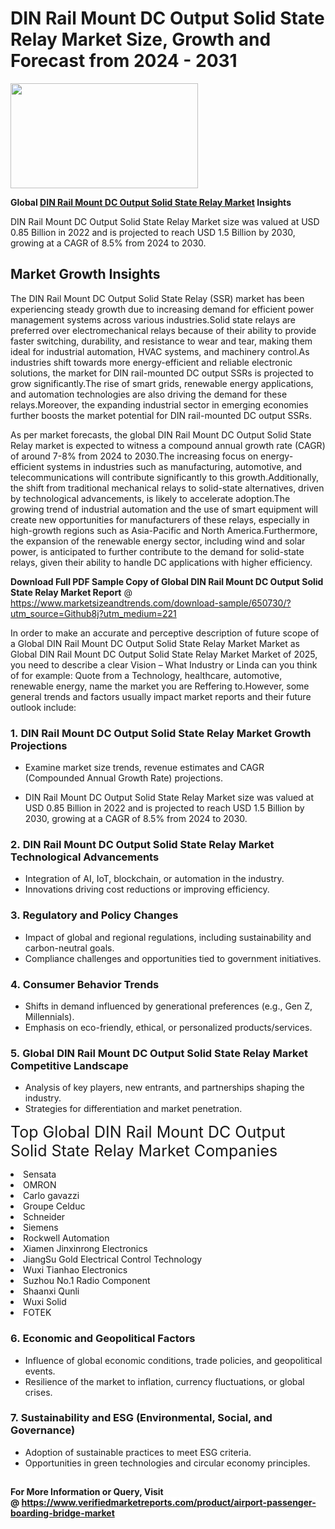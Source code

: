 <H1>DIN Rail Mount DC Output Solid State Relay Market Size, Growth and Forecast from 2024 - 2031</H1><img class="aligncenter size-medium wp-image-584254" src="https://thirdeyenews.in/wp-content/uploads/2024/09/Global-Market-Research-300x168.jpeg" alt="" width="300" height="168" /><p><strong>Global&nbsp;<a href="https://www.marketsizeandtrends.com/download-sample/650730/?utm_source=Github8j?utm_medium=221">DIN Rail Mount DC Output Solid State Relay Market</a> Insights</strong></p><p>DIN Rail Mount DC Output Solid State Relay Market size was valued at USD 0.85 Billion in 2022 and is projected to reach USD 1.5 Billion by 2030, growing at a CAGR of 8.5% from 2024 to 2030.</p><p><h2>Market Growth Insights</h2> <p>The DIN Rail Mount DC Output Solid State Relay (SSR) market has been experiencing steady growth due to increasing demand for efficient power management systems across various industries.Solid state relays are preferred over electromechanical relays because of their ability to provide faster switching, durability, and resistance to wear and tear, making them ideal for industrial automation, HVAC systems, and machinery control.As industries shift towards more energy-efficient and reliable electronic solutions, the market for DIN rail-mounted DC output SSRs is projected to grow significantly.The rise of smart grids, renewable energy applications, and automation technologies are also driving the demand for these relays.Moreover, the expanding industrial sector in emerging economies further boosts the market potential for DIN rail-mounted DC output SSRs.</p> <p>As per market forecasts, the global DIN Rail Mount DC Output Solid State Relay market is expected to witness a compound annual growth rate (CAGR) of around 7-8% from 2024 to 2030.The increasing focus on energy-efficient systems in industries such as manufacturing, automotive, and telecommunications will contribute significantly to this growth.Additionally, the shift from traditional mechanical relays to solid-state alternatives, driven by technological advancements, is likely to accelerate adoption.The growing trend of industrial automation and the use of smart equipment will create new opportunities for manufacturers of these relays, especially in high-growth regions such as Asia-Pacific and North America.Furthermore, the expansion of the renewable energy sector, including wind and solar power, is anticipated to further contribute to the demand for solid-state relays, given their ability to handle DC applications with higher efficiency.</p> <p><span class=""><strong>Download Full PDF Sample Copy of Global DIN Rail Mount DC Output Solid State Relay Market Report</strong> @ <a href="https://www.marketsizeandtrends.com/download-sample/650730/?utm_source=Github8j?utm_medium=221" target="_blank">https://www.marketsizeandtrends.com/download-sample/650730/?utm_source=Github8j?utm_medium=221</a></span></p><p>In order to make an accurate and perceptive description of future scope of a Global&nbsp;DIN Rail Mount DC Output Solid State Relay Market Market as Global&nbsp;DIN Rail Mount DC Output Solid State Relay Market Market of 2025, you need to describe a clear Vision &ndash; What Industry or Linda can you think of for example: Quote from a Technology, healthcare, automotive, renewable energy, name the market you are Reffering to.However, some general trends and factors usually impact market reports and their future outlook include:</p><h3>1.&nbsp;<strong>DIN Rail Mount DC Output Solid State Relay Market Growth Projections</strong></h3><ul><li>Examine market size trends, revenue estimates and CAGR (Compounded Annual Growth Rate) projections.</li><li><p>DIN Rail Mount DC Output Solid State Relay Market size was valued at USD 0.85 Billion in 2022 and is projected to reach USD 1.5 Billion by 2030, growing at a CAGR of 8.5% from 2024 to 2030.</p></li></ul><h3>2.&nbsp;<strong>DIN Rail Mount DC Output Solid State Relay Market Technological Advancements</strong></h3><ul><li>Integration of AI, IoT, blockchain, or automation in the industry.</li><li>Innovations driving cost reductions or improving efficiency.</li></ul><h3>3.&nbsp;<strong>Regulatory and Policy Changes</strong></h3><ul><li>Impact of global and regional regulations, including sustainability and carbon-neutral goals.</li><li>Compliance challenges and opportunities tied to government initiatives.</li></ul><h3>4.&nbsp;<strong>Consumer Behavior Trends</strong></h3><ul><li>Shifts in demand influenced by generational preferences (e.g., Gen Z, Millennials).</li><li>Emphasis on eco-friendly, ethical, or personalized products/services.</li></ul><h3>5.&nbsp;<strong>Global DIN Rail Mount DC Output Solid State Relay Market Competitive Landscape</strong></h3><ul><li>Analysis of key players, new entrants, and partnerships shaping the industry.</li><li>Strategies for differentiation and market penetration.</li></ul><p data-pm-slice="1 1 []"><span style="color: inherit; font-family: inherit; font-size: 25px;">Top Global DIN Rail Mount DC Output Solid State Relay Market Companies</span></p><div class="" data-test-id=""><p><li>Sensata</li><li> OMRON</li><li> Carlo gavazzi</li><li> Groupe Celduc</li><li> Schneider</li><li> Siemens</li><li> Rockwell Automation</li><li> Xiamen Jinxinrong Electronics</li><li> JiangSu Gold Electrical Control Technology</li><li> Wuxi Tianhao Electronics</li><li> Suzhou No.1 Radio Component</li><li> Shaanxi Qunli</li><li> Wuxi Solid</li><li> FOTEK</li></p></div><h3>6.&nbsp;<strong>Economic and Geopolitical Factors</strong></h3><ul><li>Influence of global economic conditions, trade policies, and geopolitical events.</li><li>Resilience of the market to inflation, currency fluctuations, or global crises.</li></ul><h3>7.&nbsp;<strong>Sustainability and ESG (Environmental, Social, and Governance)</strong></h3><ul><li>Adoption of sustainable practices to meet ESG criteria.</li><li>Opportunities in green technologies and circular economy principles.</li></ul><h2><strong style="font-size: 14px;">For More Information or Query, Visit @&nbsp;</strong><a style="background-color: #ffffff; font-size: 14px;" href="https://www.marketsizeandtrends.com/report/din-rail-mount-dc-output-solid-state-relay-market/" target="_blank">https://www.verifiedmarketreports.com/product/airport-passenger-boarding-bridge-market</a></h2>